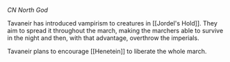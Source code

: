 *CN North God*

Tavaneir has introduced vampirism to creatures in [[Jordel's Hold]]. They aim to spread it throughout the march, making the marchers able to survive in the night and then, with that advantage, overthrow the imperials.

Tavaneir plans to encourage [[Henetein]] to liberate the whole march.